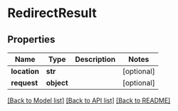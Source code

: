 # RedirectResult

## Properties
Name | Type | Description | Notes
------------ | ------------- | ------------- | -------------
**location** | **str** |  | [optional] 
**request** | **object** |  | [optional] 

[[Back to Model list]](../README.md#documentation-for-models) [[Back to API list]](../README.md#documentation-for-api-endpoints) [[Back to README]](../README.md)


